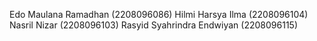 Edo Maulana Ramadhan (2208096086)
Hilmi Harsya Ilma (2208096104)
Nasril Nizar (2208096103)
Rasyid Syahrindra Endwiyan (2208096115)
